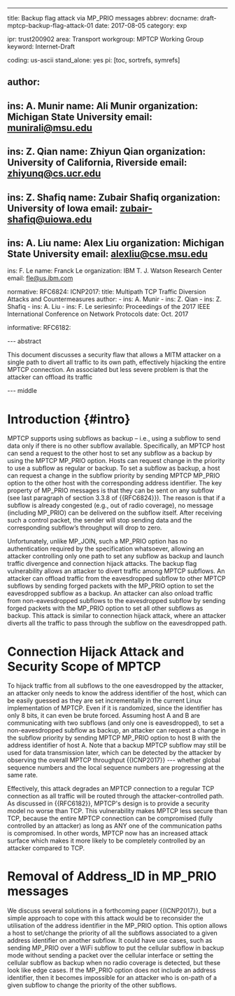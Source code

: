 ---
title: Backup flag attack via MP_PRIO messages
abbrev: 
docname: draft-mptcp-backup-flag-attack-01
date: 2017-08-05
category: exp

ipr: trust200902
area: Transport
workgroup: MPTCP Working Group
keyword: Internet-Draft

coding: us-ascii 
stand_alone: yes
pi: [toc, sortrefs, symrefs]

author:
 -
  ins: A. Munir
  name: Ali Munir
  organization: Michigan State University
  email: munirali@msu.edu
 -
  ins: Z. Qian
  name: Zhiyun Qian
  organization: University of California, Riverside
  email: zhiyunq@cs.ucr.edu
 -
  ins: Z. Shafiq
  name: Zubair Shafiq
  organization: University of Iowa
  email: zubair-shafiq@uiowa.edu
 -
  ins: A. Liu
  name: Alex Liu
  organization: Michigan State University
  email: alexliu@cse.msu.edu
 -
  ins: F. Le
  name: Franck Le
  organization: IBM T. J. Watson Research Center
  email: fle@us.ibm.com



normative:
  RFC6824:
  ICNP2017:
    title: Multipath TCP Traffic Diversion Attacks and Countermeasures
    author:
      - ins: A. Munir
      - ins: Z. Qian
      - ins: Z. Shafiq
      - ins: A. Liu 
      - ins: F. Le
    seriesinfo: Proceedings of the 2017 IEEE International Conference on Network Protocols
    date: Oct. 2017

informative:
  RFC6182:

                   
--- abstract

This document discusses a security flaw that allows a MITM attacker on a single path to divert
all traffic to its own path, effectively hijacking the entire MPTCP connection. An associated but less severe 
problem is that the attacker can offload its traffic 

--- middle

# Introduction  {#intro}

MPTCP supports using subflows as backup – i.e., using a
subflow to send data only if there is no other subflow
available. Specifically, an MPTCP host can send a request to the other
host to set any subflow as a backup by using the MPTCP MP_PRIO
option. Hosts can request change in the priority to use a
subflow as regular or backup.  To set a subflow as
backup, a host can request a change in the subflow priority by
sending MPTCP MP_PRIO option to the other host with the corresponding
address identifier. The key property of MP_PRIO messages is that they
can be sent on any subflow (see last paragraph of section 3.3.8 of {{RFC6824}}). 
The reason is that if a subflow is already congested (e.g., out of radio coverage), 
no message (including MP_PRIO) can be delivered on the subflow itself. 
After receiving such a control packet,
the sender will stop sending data and the corresponding subflow’s throughput will drop to zero.

Unfortunately, unlike MP_JOIN, such a MP_PRIO option has no
authentication required by the specification whatsoever, allowing an
attacker controlling only one path to set any subflow as backup
and launch traffic divergence and connection hijack attacks. The
backup flag vulnerability allows an attacker to divert traffic among
MPTCP subflows. An attacker can offload traffic from the
eavesdropped subflow to other MPTCP subflows by sending
forged packets with the MP_PRIO option to set the eavesdropped
subflow as a backup. An attacker can also onload traffic from
non-eavesdropped subflows to the eavesdropped subflow by
sending forged packets with the MP_PRIO option to set all other
subflows as backup. This attack is similar to connection hijack
attack, where an attacker diverts all the traffic to pass through the
subflow on the eavesdropped path.

# Connection Hijack Attack and Security Scope of MPTCP

To hijack traffic from all subflows to the one eavesdropped by the attacker,
an attacker only needs to know the address identifier of the host, 
which can be easily guessed as they are set incrementally in the current Linux
implementation of MPTCP. Even if it is randomized, since the identifier has only 8 bits, 
it can even be brute forced. Assuming host A and B are communicating with two subflows (and only one is eavesdropped),
to set a non-eavesdropped subflow as backup, an attacker can request a change in the
subflow priority by sending MPTCP MP_PRIO option to host B with
the address identifier of host A. 
Note that a backup MPTCP subflow may still be used
for data transmission later, which can be detected by the attacker by
observing the overall MPTCP throughput {{ICNP2017}} --- whether global sequence numbers
and the local sequence numbers are progressing at the same rate.

Effectively, this attack degrades an MPTCP connection to a regular TCP
connection as all traffic will be routed through the
attacker-controlled path. 
As discussed in {{RFC6182}}, MPTCP's design is to provide a security model no worse than TCP.
This vulnerability makes MPTCP less secure than TCP, because the entire MPTCP connection can be
compromised (fully controlled by an attacker) as long as ANY one of
the communication paths is compromised. In other words, MPTCP now has an increased attack surface 
which makes it more likely to be completely controlled by an attacker compared to TCP.


# Removal of Address_ID in MP_PRIO messages

We discuss several solutions in a forthcoming paper {{ICNP2017}}, but a
simple approach to cope with this attack would be to reconsider the
utilisation of the address identifier in the MP_PRIO option. This
option allows a host to set/change the priority of all the subflows
associated to a given address identifier on another subflow. It could
have use cases, such as sending MP_PRIO over a WiFi subflow to put the
cellular subflow in backup mode without sending a packet over the
cellular interface or setting the cellular subflow as backup when no radio coverage is detected, 
but these look like edge cases. 
If the MP_PRIO option does not include an address identifier, then it becomes impossible for
an attacker who is on-path of a given subflow to change the priority
of the other subflows.






